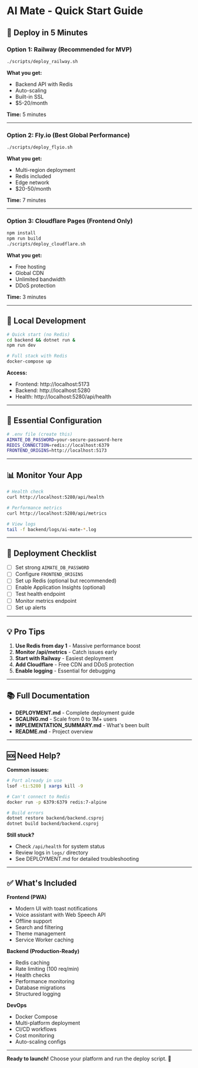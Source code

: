 # AI Mate - Quick Start Guide

## 🚀 Deploy in 5 Minutes

### Option 1: Railway (Recommended for MVP)

```bash
./scripts/deploy_railway.sh
```

**What you get:**
- Backend API with Redis
- Auto-scaling
- Built-in SSL
- $5-20/month

**Time:** 5 minutes

---

### Option 2: Fly.io (Best Global Performance)

```bash
./scripts/deploy_flyio.sh
```

**What you get:**
- Multi-region deployment
- Redis included
- Edge network
- $20-50/month

**Time:** 7 minutes

---

### Option 3: Cloudflare Pages (Frontend Only)

```bash
npm install
npm run build
./scripts/deploy_cloudflare.sh
```

**What you get:**
- Free hosting
- Global CDN
- Unlimited bandwidth
- DDoS protection

**Time:** 3 minutes

---

## 🏃 Local Development

```bash
# Quick start (no Redis)
cd backend && dotnet run &
npm run dev

# Full stack with Redis
docker-compose up
```

**Access:**
- Frontend: http://localhost:5173
- Backend: http://localhost:5280
- Health: http://localhost:5280/api/health

---

## 🔧 Essential Configuration

```bash
# .env file (create this)
AIMATE_DB_PASSWORD=your-secure-password-here
REDIS_CONNECTION=redis://localhost:6379
FRONTEND_ORIGINS=http://localhost:5173
```

---

## 📊 Monitor Your App

```bash
# Health check
curl http://localhost:5280/api/health

# Performance metrics
curl http://localhost:5280/api/metrics

# View logs
tail -f backend/logs/ai-mate-*.log
```

---

## 🎯 Deployment Checklist

- [ ] Set strong `AIMATE_DB_PASSWORD`
- [ ] Configure `FRONTEND_ORIGINS`
- [ ] Set up Redis (optional but recommended)
- [ ] Enable Application Insights (optional)
- [ ] Test health endpoint
- [ ] Monitor metrics endpoint
- [ ] Set up alerts

---

## 💡 Pro Tips

1. **Use Redis from day 1** - Massive performance boost
2. **Monitor /api/metrics** - Catch issues early
3. **Start with Railway** - Easiest deployment
4. **Add Cloudflare** - Free CDN and DDoS protection
5. **Enable logging** - Essential for debugging

---

## 📚 Full Documentation

- **DEPLOYMENT.md** - Complete deployment guide
- **SCALING.md** - Scale from 0 to 1M+ users
- **IMPLEMENTATION_SUMMARY.md** - What's been built
- **README.md** - Project overview

---

## 🆘 Need Help?

**Common issues:**

```bash
# Port already in use
lsof -ti:5280 | xargs kill -9

# Can't connect to Redis
docker run -p 6379:6379 redis:7-alpine

# Build errors
dotnet restore backend/backend.csproj
dotnet build backend/backend.csproj
```

**Still stuck?**
- Check `/api/health` for system status
- Review logs in `logs/` directory
- See DEPLOYMENT.md for detailed troubleshooting

---

## ✅ What's Included

**Frontend (PWA)**
- Modern UI with toast notifications
- Voice assistant with Web Speech API
- Offline support
- Search and filtering
- Theme management
- Service Worker caching

**Backend (Production-Ready)**
- Redis caching
- Rate limiting (100 req/min)
- Health checks
- Performance monitoring
- Database migrations
- Structured logging

**DevOps**
- Docker Compose
- Multi-platform deployment
- CI/CD workflows
- Cost monitoring
- Auto-scaling configs

---

**Ready to launch!** Choose your platform and run the deploy script. 🚀
